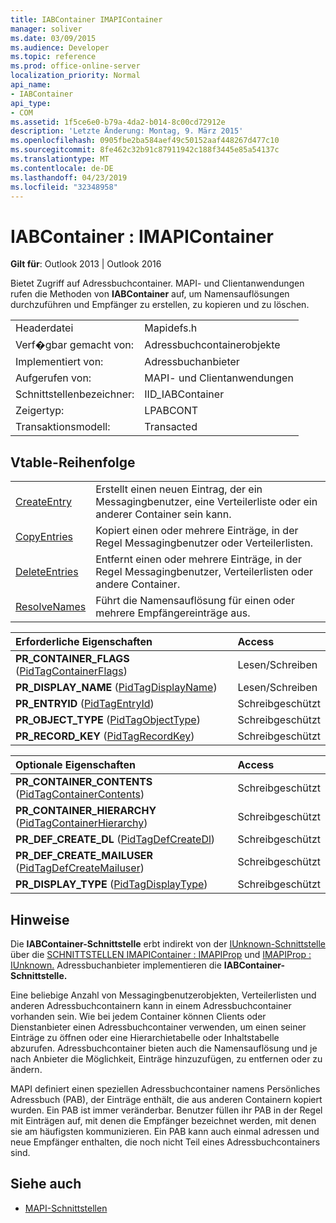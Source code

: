 ```yaml
---
title: IABContainer IMAPIContainer
manager: soliver
ms.date: 03/09/2015
ms.audience: Developer
ms.topic: reference
ms.prod: office-online-server
localization_priority: Normal
api_name:
- IABContainer
api_type:
- COM
ms.assetid: 1f5ce6e0-b79a-4da2-b014-8c00cd72912e
description: 'Letzte Änderung: Montag, 9. März 2015'
ms.openlocfilehash: 0905fbe2ba584aef49c50152aaf448267d477c10
ms.sourcegitcommit: 8fe462c32b91c87911942c188f3445e85a54137c
ms.translationtype: MT
ms.contentlocale: de-DE
ms.lasthandoff: 04/23/2019
ms.locfileid: "32348958"
---
```

# <a name="iabcontainer--imapicontainer"></a>IABContainer : IMAPIContainer

**Gilt für**: Outlook 2013 | Outlook 2016 
  
Bietet Zugriff auf Adressbuchcontainer. MAPI- und Clientanwendungen rufen die Methoden von **IABContainer** auf, um Namensauflösungen durchzuführen und Empfänger zu erstellen, zu kopieren und zu löschen. 
  
|||
|:-----|:-----|
|Headerdatei  <br/> |Mapidefs.h  <br/> |
|Verf�gbar gemacht von:  <br/> |Adressbuchcontainerobjekte  <br/> |
|Implementiert von:  <br/> |Adressbuchanbieter  <br/> |
|Aufgerufen von:  <br/> |MAPI- und Clientanwendungen  <br/> |
|Schnittstellenbezeichner:  <br/> |IID_IABContainer  <br/> |
|Zeigertyp:  <br/> |LPABCONT  <br/> |
|Transaktionsmodell:  <br/> |Transacted  <br/> |
   
## <a name="vtable-order"></a>Vtable-Reihenfolge

|||
|:-----|:-----|
|[CreateEntry](iabcontainer-createentry.md) <br/> |Erstellt einen neuen Eintrag, der ein Messagingbenutzer, eine Verteilerliste oder ein anderer Container sein kann.  <br/> |
|[CopyEntries](iabcontainer-copyentries.md) <br/> |Kopiert einen oder mehrere Einträge, in der Regel Messagingbenutzer oder Verteilerlisten.  <br/> |
|[DeleteEntries](iabcontainer-deleteentries.md) <br/> |Entfernt einen oder mehrere Einträge, in der Regel Messagingbenutzer, Verteilerlisten oder andere Container.  <br/> |
|[ResolveNames](iabcontainer-resolvenames.md) <br/> |Führt die Namensauflösung für einen oder mehrere Empfängereinträge aus.  <br/> |
   
|**Erforderliche Eigenschaften**|**Access**|
|:-----|:-----|
|**PR_CONTAINER_FLAGS** ([PidTagContainerFlags](pidtagcontainerflags-canonical-property.md))  <br/> |Lesen/Schreiben  <br/> |
|**PR_DISPLAY_NAME** ([PidTagDisplayName](pidtagdisplayname-canonical-property.md))  <br/> |Lesen/Schreiben  <br/> |
|**PR_ENTRYID** ([PidTagEntryId](pidtagentryid-canonical-property.md))  <br/> |Schreibgeschützt  <br/> |
|**PR_OBJECT_TYPE** ([PidTagObjectType](pidtagobjecttype-canonical-property.md))  <br/> |Schreibgeschützt  <br/> |
|**PR_RECORD_KEY** ([PidTagRecordKey](pidtagrecordkey-canonical-property.md))  <br/> |Schreibgeschützt  <br/> |
   
|**Optionale Eigenschaften**|**Access**|
|:-----|:-----|
|**PR_CONTAINER_CONTENTS** ([PidTagContainerContents](pidtagcontainercontents-canonical-property.md))  <br/> |Schreibgeschützt  <br/> |
|**PR_CONTAINER_HIERARCHY** ([PidTagContainerHierarchy](pidtagcontainerhierarchy-canonical-property.md))  <br/> |Schreibgeschützt  <br/> |
|**PR_DEF_CREATE_DL** ([PidTagDefCreateDl](pidtagdefcreatedl-canonical-property.md))  <br/> |Schreibgeschützt  <br/> |
|**PR_DEF_CREATE_MAILUSER** ([PidTagDefCreateMailuser](pidtagdefcreatemailuser-canonical-property.md))  <br/> |Schreibgeschützt  <br/> |
|**PR_DISPLAY_TYPE** ([PidTagDisplayType](pidtagdisplaytype-canonical-property.md))  <br/> |Schreibgeschützt  <br/> |
   
## <a name="remarks"></a>Hinweise

Die **IABContainer-Schnittstelle** erbt indirekt von der [IUnknown-Schnittstelle](https://msdn.microsoft.com/library/ms680509%28VS.85%29.aspx) über die [SCHNITTSTELLEN IMAPIContainer : IMAPIProp](imapicontainerimapiprop.md) und [IMAPIProp : IUnknown.](imapipropiunknown.md) Adressbuchanbieter implementieren die **IABContainer-Schnittstelle.** 
  
Eine beliebige Anzahl von Messagingbenutzerobjekten, Verteilerlisten und anderen Adressbuchcontainern kann in einem Adressbuchcontainer vorhanden sein. Wie bei jedem Container können Clients oder Dienstanbieter einen Adressbuchcontainer verwenden, um einen seiner Einträge zu öffnen oder eine Hierarchietabelle oder Inhaltstabelle abzurufen. Adressbuchcontainer bieten auch die Namensauflösung und je nach Anbieter die Möglichkeit, Einträge hinzuzufügen, zu entfernen oder zu ändern.
  
MAPI definiert einen speziellen Adressbuchcontainer namens Persönliches Adressbuch (PAB), der Einträge enthält, die aus anderen Containern kopiert wurden. Ein PAB ist immer veränderbar. Benutzer füllen ihr PAB in der Regel mit Einträgen auf, mit denen die Empfänger bezeichnet werden, mit denen sie am häufigsten kommunizieren. Ein PAB kann auch einmal adressen und neue Empfänger enthalten, die noch nicht Teil eines Adressbuchcontainers sind.
  
## <a name="see-also"></a>Siehe auch

- [MAPI-Schnittstellen](mapi-interfaces.md)

